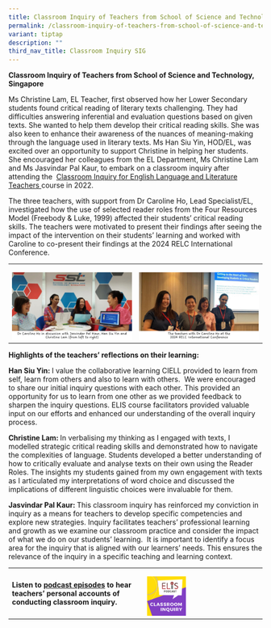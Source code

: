 ```yaml
---
title: Classroom Inquiry of Teachers from School of Science and Technology, Singapore
permalink: /classroom-inquiry-of-teachers-from-school-of-science-and-technology-singapore/
variant: tiptap
description: ""
third_nav_title: Classroom Inquiry SIG
---
```

<p><strong>Classroom Inquiry of Teachers from School of Science and Technology, Singapore</strong>
</p>
<p>Ms Christine Lam, EL Teacher, first observed how her Lower Secondary students
found critical reading of literary texts challenging. They had difficulties
answering inferential and evaluation questions based on given texts. She
wanted to help them develop their critical reading skills. She was also
keen to enhance their awareness of the nuances of meaning-making through
the language used in literary texts. Ms Han Siu Yin, HOD/EL, was excited
over an opportunity to support Christine in helping her students. She encouraged
her colleagues from the EL Department, Ms Christine Lam and Ms Jasvindar
Pal Kaur, to embark on a classroom inquiry after attending the&nbsp;
<a href="https://safe.menlosecurity.com/https:/elis.moe.edu.sg/elis/professional-learning/professional-learning-opportunities/courses-on-classroom-inquiry/" rel="noopener noreferrer nofollow" target="_blank">Classroom Inquiry for English Language and Literature Teachers&nbsp;</a>course
in 2022.</p>
<p>The three teachers, with support from Dr Caroline Ho, Lead Specialist/EL,
investigated how the use of selected reader roles from the Four Resources
Model (Freebody &amp; Luke, 1999) affected their students’ critical reading
skills. The teachers were motivated to present their findings after seeing
the impact of the intervention on their students’ learning and worked with
Caroline to co-present their findings at the 2024 RELC International Conference.</p>
<table>
<tbody>
<tr>
<td rowspan="1" colspan="1">
<p></p>
<div class="isomer-image-wrapper">
<img style="width: 100%" height="auto" width="100%" alt="SST" src="/images/SIG/SST_SIG.jpg">
</div>
</td>
<td rowspan="1" colspan="1">
<p></p>
<div class="isomer-image-wrapper">
<img style="width: 100%" height="auto" width="100%" alt="SST" src="/images/SIG/SST_RELC.jpg">
</div>
</td>
</tr>
</tbody>
</table>
<p></p>
<p><strong>Highlights of the teachers’ reflections on their learning:</strong>
</p>
<p><strong>Han Siu Yin: </strong>I value the collaborative learning CIELL
provided to learn from self, learn from others and also to learn with others.&nbsp;
We were encouraged to share our initial inquiry questions with each other.
This provided an opportunity for us to learn from one other as we provided
feedback to sharpen the inquiry questions. ELIS course facilitators provided
valuable input on our efforts and enhanced our understanding of the overall
inquiry process.</p>
<p><strong>Christine Lam: </strong>In verbalising my thinking as I engaged
with texts, I modelled strategic critical reading skills and demonstrated
how to navigate the complexities of language. Students developed a better
understanding of how to critically evaluate and analyse texts on their
own using the Reader Roles. The insights my students gained from my own
engagement with texts as I articulated my interpretations of word choice
and discussed the implications of different linguistic choices were invaluable
for them.</p>
<p><strong>Jasvindar Pal Kaur: </strong>This classroom inquiry has reinforced
my conviction in inquiry as a means for teachers to develop specific competencies
and explore new strategies. Inquiry facilitates teachers’ professional
learning and growth as we examine our classroom practice and consider the
impact of what we do on our students’ learning. &nbsp;It is important to
identify a focus area for the inquiry that is aligned with our learners’
needs. This ensures the relevance of the inquiry in a specific teaching
and learning context.</p>
<table>
<tbody>
<tr>
<td rowspan="1" colspan="1">
<p><strong>Listen to&nbsp;<a href="https://safe.menlosecurity.com/https:/elis.moe.edu.sg/elis/resources/listen/classroom-inquiry-podcasts/" rel="noopener noreferrer nofollow" target="_blank">podcast episodes</a>&nbsp;to hear teachers’ personal accounts of conducting classroom inquiry.</strong>
</p>
</td>
<td rowspan="1" colspan="1">
<p></p>
<div class="isomer-image-wrapper">
<img style="width: 35%;" height="auto" width="100%" alt="Classroom Inquiry Podcast" src="/images/SIG/Classroom_Inquiry_Podcast_Resized_Final.png">
</div>
</td>
</tr>
</tbody>
</table>
<p></p>